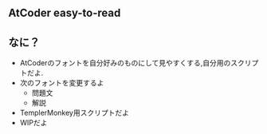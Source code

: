 ## AtCoder easy-to-read

## なに？

- AtCoderのフォントを自分好みのものにして見やすくする,自分用のスクリプトだよ.
- 次のフォントを変更するよ
  - 問題文
  - 解説
- TemplerMonkey用スクリプトだよ
- WIPだよ

